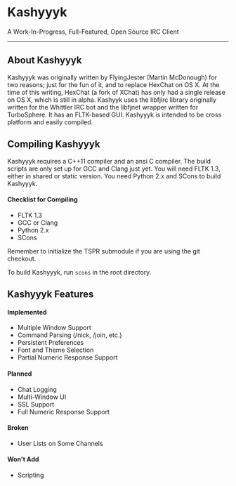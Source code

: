 Kashyyyk
========
A Work-In-Progress, Full-Featured, Open Source IRC Client
*****
About Kashyyyk
--------------

Kashyyyk was originally written by FlyingJester (Martin McDonough) for two
reasons; just for the fun of it, and to replace HexChat on OS X. At the time
of this writing, HexChat (a fork of XChat) has only had a single release on
OS X, which is still in alpha.
Kashyyk uses the libfjirc library originally written for the Whittler IRC bot
and the libfjnet wrapper written for TurboSphere. It has an FLTK-based GUI.
Kashyyyk is intended to be cross platform and easily compiled.

Compiling Kashyyyk
------------------

Kashyyyk requires a C++11 compiler and an ansi C compiler. The build scripts
are only set up for GCC and Clang just yet. You will need FLTK 1.3, either in
shared or static version. You need Python 2.x and SCons to build Kashyyyk.

#### Checklist for Compiling
 - FLTK 1.3
 - GCC or Clang
 - Python 2.x
 - SCons

Remember to initialize the TSPR submodule if you are using the git checkout.

To build Kashyyyk, run `scons` in the root directory.

Kashyyyk Features
-----------------

#### Implemented
 - Multiple Window Support
 - Command Parsing (/nick, /join, etc.)
 - Persistent Preferences
 - Font and Theme Selection
 - Partial Numeric Response Support

#### Planned
 - Chat Logging
 - Multi-Window UI
 - SSL Support
 - Full Numeric Response Support

#### Broken
 - User Lists on Some Channels

#### Won't Add
 - Scripting
